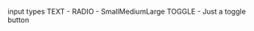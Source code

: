 input types
TEXT - <paper-input data-for='name' label='summa' error-message='Invalid input!'></paper-input>
RADIO - <paper-radio-group selected='small'><paper-radio-button data-for='name' name='small'>Small</paper-radio-button><paper-radio-button data-for='name' name='medium'>Medium</paper-radio-button><paper-radio-button data-for='name' name='large'>Large</paper-radio-button></paper-radio-group>
TOGGLE - <paper-toggle-button data-for='yoyo'>Just a toggle button</paper-toggle-button>